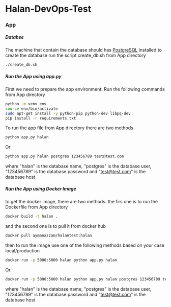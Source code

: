 # Halan-DevOps-Test

### App

##### Databse
The machine that contain the database should has [PostgreSQL](https://www.postgresql.org/download/linux/ubuntu/) installed
to create the database run the script create_db.sh from App directory
```sh
./create_db.sh
```

##### Run the App using app.py
First we need to prepare the app environment. Run the following commands from App directory
```sh
python -m venv env
source env/bin/activate
sudo apt-get install -y python-pip python-dev libpq-dev
pip install -r requirements.txt
```

To run the app file from App directory there are two methods
```sh
python app.py halan
``` 
Or
```sh
python app.py halan postgres 123456789 test@test.com
```
where "halan" is the database name, "postgres" is the database user, "123456789" is the database password and "test@test.com" is the database host

##### Run the App using Docker Image
to get the docker image, there are two methods. the firs one is to run the Dockerfile from App directory
```sh
docker build -t halan .
```
and the second one is to pull it from docker hub
```sh
docker pull aymanazzam/halantest:halan
```
then to run the image use one of the following methods based on your case local/production
```sh
docker run -p 5000:5000 halan python app.py halan
```
Or
```sh
docker run -p 5000:5000 halan python app.py halan postgres 123456789 test@test.com
```
where "halan" is the database name, "postgres" is the database user, "123456789" is the database password and "test@test.com" is the database host
